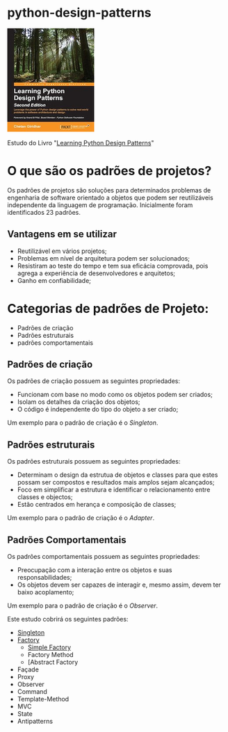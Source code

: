# python-design-patterns
[![Estudo do Livro "Learning Python Design Patterns"](book.jpg) <!-- .element height="50%" width="50%" -->](https://www.amazon.com.br/Learning-Python-Design-Patterns-English-ebook/dp/B018XYKNOM/ref=asc_df_B018XYKNOM/?tag=googleshopp00-20&linkCode=df0&hvadid=405268075169&hvpos=&hvnetw=g&hvrand=6610347376625647477&hvpone=&hvptwo=&hvqmt=&hvdev=c&hvdvcmdl=&hvlocint=&hvlocphy=1001763&hvtargid=pla-848237520840&psc=1)

Estudo do Livro "[Learning Python Design Patterns](https://www.amazon.com.br/Learning-Python-Design-Patterns-English-ebook/dp/B018XYKNOM/ref=asc_df_B018XYKNOM/?tag=googleshopp00-20&linkCode=df0&hvadid=405268075169&hvpos=&hvnetw=g&hvrand=6610347376625647477&hvpone=&hvptwo=&hvqmt=&hvdev=c&hvdvcmdl=&hvlocint=&hvlocphy=1001763&hvtargid=pla-848237520840&psc=1)"

# O que são os padrões de projetos?

Os padrões de projetos são soluções para determinados problemas de engenharia de software orientado a objetos que podem ser reutilizáveis independente da linguagem de programação. Inicialmente foram identificados 23 padrões.

## Vantagens em se utilizar
- Reutilizável em vários projetos;
- Problemas em nível de arquitetura podem ser solucionados;
- Resistiram ao teste do tempo e tem sua eficácia comprovada, pois agrega a experiência de desenvolvedores e arquitetos;
- Ganho em confiabilidade;


# Categorias de padrões de Projeto:
- Padrões de criação
- Padrões estruturais
- padrões comportamentais


## Padrões de criação

Os padrões de criação possuem as seguintes propriedades:
- Funcionam com base no modo como os objetos podem ser criados;
- Isolam os detalhes da criação dos objetos;
- O código é independente do tipo do objeto a ser criado;

Um exemplo para o padrão de criação é o *Singleton*.

## Padrões estruturais

Os padrões estruturais possuem as seguintes propriedades:
- Determinam o design da estrutua de objetos e classes para que estes possam ser compostos e resultados mais amplos sejam alcançados;
- Foco em simplificar a estrutura e identificar o relacionamento entre classes e objectos;
- Estão centrados em herança e composição de classes;

Um exemplo para o padrão de criação é o *Adapter*.


## Padrões Comportamentais

Os padrões comportamentais possuem as seguintes propriedades:
- Preocupação com a interação entre os objetos e suas responsabilidades;
- Os objetos devem ser capazes de interagir e, mesmo assim, devem ter baixo acoplamento;

Um exemplo para o padrão de criação é o *Observer*.

Este estudo cobrirá os seguintes padrões:
- [Singleton](singleton/)
- [Factory](factory/)
    - [Simple Factory](factory/#simple-factory)
    - Factory Method
    - [Abstract Factory
- Façade
- Proxy
- Observer
- Command
- Template-Method
- MVC
- State
- Antipatterns
